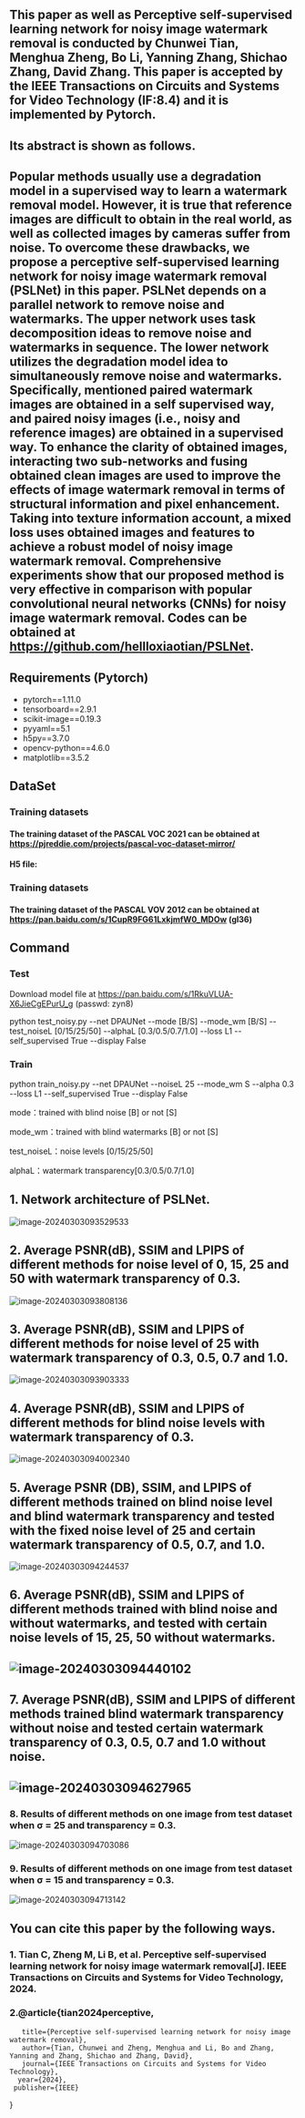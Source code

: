 ## This paper as well as  Perceptive self-supervised learning network for noisy image watermark removal is conducted by Chunwei Tian, Menghua Zheng, Bo Li, Yanning Zhang, Shichao Zhang, David Zhang. This  paper is accepted by the IEEE Transactions on Circuits and Systems for Video Technology (IF:8.4) and it is implemented by Pytorch. 

## Its abstract is shown as follows.

## Popular methods usually use a degradation model in a supervised way to learn a watermark removal model. However, it is true that reference images are difficult to obtain in the real world, as well as collected images by cameras suffer from noise. To overcome these drawbacks, we propose a perceptive self-supervised learning network for noisy image watermark removal (PSLNet) in this paper. PSLNet depends on a parallel network to remove noise and watermarks. The upper network uses task decomposition ideas to remove noise and watermarks in sequence. The lower network utilizes the degradation model idea to simultaneously remove noise and watermarks. Specifically, mentioned paired watermark images are obtained in a self supervised way, and paired noisy images (i.e., noisy and reference images) are obtained in a supervised way. To enhance the clarity of obtained images, interacting two sub-networks and fusing obtained clean images are used to improve the effects of image watermark removal in terms of structural information and pixel enhancement. Taking into texture information account, a mixed loss uses obtained images and features to achieve a robust model of noisy image watermark removal. Comprehensive experiments show that our proposed method is very effective in comparison with popular convolutional neural networks (CNNs) for noisy image watermark removal. Codes can be obtained at https://github.com/hellloxiaotian/PSLNet.

## Requirements (Pytorch)

* pytorch==1.11.0
* tensorboard==2.9.1
* scikit-image==0.19.3
* pyyaml==5.1
* h5py==3.7.0
* opencv-python==4.6.0
* matplotlib==3.5.2

## DataSet

### Training datasets

#### The training dataset of the PASCAL VOC 2021 can be obtained at https://pjreddie.com/projects/pascal-voc-dataset-mirror/

#### H5 file: 

### Training datasets

#### The training dataset of the PASCAL VOV 2012 can be obtained at https://pan.baidu.com/s/1CupR9FG61LxkjmfW0_MDOw (gl36)

## Command

### Test

Download model file at https://pan.baidu.com/s/1RkuVLUA-X6JieCgEPurU_g (passwd: zyn8)

python test_noisy.py --net DPAUNet --mode [B/S] --mode_wm [B/S] --test_noiseL [0/15/25/50] --alphaL [0.3/0.5/0.7/1.0] --loss L1 --self_supervised True --display False

### Train

python train_noisy.py --net DPAUNet --noiseL 25 --mode_wm S --alpha 0.3 --loss L1 --self_supervised True --display False

mode：trained with blind noise [B] or not [S]

mode_wm：trained with blind watermarks [B] or not [S]

test_noiseL：noise levels [0/15/25/50]

alphaL：watermark transparency[0.3/0.5/0.7/1.0] 

## 1. Network architecture of PSLNet.

![image-20240303093529533](assets/image-20240303093529533.png)

## 2. Average PSNR(dB), SSIM and LPIPS of different methods for noise level of 0, 15, 25 and 50 with watermark transparency of 0.3.  

![image-20240303093808136](assets/image-20240303093808136.png)

## 3. Average PSNR(dB), SSIM and LPIPS of different methods for noise level of 25 with watermark transparency of 0.3, 0.5, 0.7 and 1.0. 

![image-20240303093903333](assets/image-20240303093903333.png)

## 4. Average PSNR(dB), SSIM and LPIPS of different methods for blind noise levels with watermark transparency of 0.3. 

![image-20240303094002340](assets/image-20240303094002340.png)

## 5. Average PSNR (DB), SSIM, and LPIPS of different methods trained on blind noise level and blind watermark transparency and tested with the fixed noise level of 25 and certain watermark transparency of 0.5, 0.7, and 1.0.

![image-20240303094244537](assets/image-20240303094244537.png)

## 6. Average PSNR(dB), SSIM and LPIPS of different methods trained with blind noise and without watermarks, and tested with certain noise levels of 15, 25, 50 without watermarks. 

## ![image-20240303094440102](assets/image-20240303094440102.png)

## 7. Average PSNR(dB), SSIM and LPIPS of different methods trained blind watermark transparency without noise and tested certain watermark transparency of 0.3, 0.5, 0.7 and 1.0 without noise.  

## ![image-20240303094627965](assets/image-20240303094627965.png)

### 8. Results of different methods on one image from test dataset when σ = 25 and transparency = 0.3.

![image-20240303094703086](assets/image-20240303094703086.png)

### 9. Results of different methods on one image from test dataset when σ = 15 and transparency = 0.3. 

![image-20240303094713142](assets/image-20240303094713142.png)



## You can cite this paper by the following ways.

### 1. Tian C, Zheng M, Li B, et al. Perceptive self-supervised learning network for noisy image watermark removal[J]. IEEE Transactions on Circuits and Systems for Video Technology, 2024.

### 2.@article{tian2024perceptive,
       title={Perceptive self-supervised learning network for noisy image watermark removal},
       author={Tian, Chunwei and Zheng, Menghua and Li, Bo and Zhang, Yanning and Zhang, Shichao and Zhang, David},
       journal={IEEE Transactions on Circuits and Systems for Video Technology},
      year={2024},
     publisher={IEEE}
}
